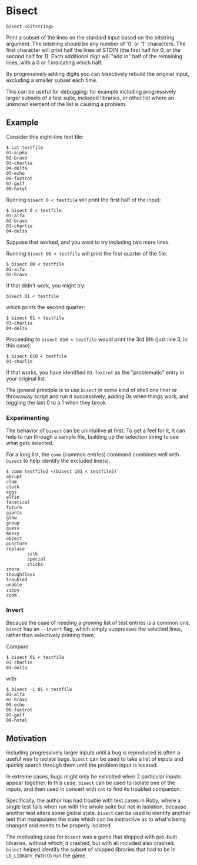 # Bisect

`bisect <bitstring>`

Print a subset of the lines on the stardard input
based on the bitstring argument.  The bitstring should be any
number of '0' or '1' characters.
The first character will print half the lines of STDIN
(the first half for 0, or the second half for 1).  Each additional
digit will "add in" half of the remaining lines, with a 0 or 1 indicating
which half.

By progressively adding digits you can bisectively rebuild the original
input, excluding a smaller subset each time.

This can be useful for debugging: for example including progressively
larger subsets of a test suite, included libraries, or other list
where an unknown element of the list is causing a problem.

## Example

Consider this eight-line text file:
```
$ cat testfile
01-alpha
02-bravo
03-charlie
04-delta
05-echo
06-foxtrot
07-golf
08-hotel
```

Running `bisect 0 < testfile` will print the first half of the input:
```
$ bisect 0 < testfile
01-alfa
02-bravo
03-charlie
04-delta
```

Suppose that worked, and you want to try including two more lines.

Running `bisect 00 < testfile`
will print the first quarter of the file:
```
$ bisect 00 < testfile
01-alfa
02-bravo
```

If that didn't work, you might try:

`bisect 01 < testfile`

which prints the second quarter:

```
$ bisect 01 < testfile
03-charlie
04-delta
```

Proceeding to
`bisect 010 < testfile` would print the 3rd 8th
(just line 3, in this case):
```
$ bisect 010 < testfile
03-charlie
```

If that works, you have identified `03-foxtrot` as the "problematic"
entry in your original list.

The general principle is to use `bisect`
in some kind of shell one liner
or throwaway script
and run it successively,
adding 0s when things work,
and toggling the last 0 to a 1 when they break.

### Experimenting

The behavior of `bisect` can be unintuitive at first.
To get a feel for it,
it can help to run through a sample file,
building up the selection string to see what gets selected.

For a long list, the `comm` (common entries) command combines
well with `bisect` to help identify the excluded line(s).

```
$ comm testfile2 <(bisect 101 < testfile2)`
abrupt
clam
cloth
eggs
elfin
fanatical
future
giants
glow
group
guess
messy
object
puncture
replace
		silk
		special
		sticks
store
thoughtless
troubled
unable
zippy
zoom
```

### Invert

Because the case of
needing a _growing_ list of test entries
is a common one,
`bisect` has an `--invert` flag,
which simply suppresses the selected lines,
rather than selectively printing them.

Compare
```
$ bisect 01 < testfile
03-charlie
04-delta
```

with

```
$ bisect -i 01 < testfile
01-alfa
02-bravo
05-echo
06-foxtrot
07-golf
08-hotel
```

## Motivation

Including progressively larger inputs until a bug is reproduced
is often a useful way to isolate bugs.
`bisect` can be used to take a list of inputs
and quickly search through them until the problem input is located.

In extreme cases, bugs might only be exhibited
when 2 particular inputs appear together.
In this case, `bisect` can be used to isolate one of the inputs,
and then used in concert with `cat` to find its troubled companion.

Specifically, the author has had trouble with test cases in Ruby,
where a single test fails when run with the whole suite but not in isolation,
because another test alters some global state.
`bisect` can be used to identify another test that manipulates the state
which can be instructive as to what's being changed and needs to be properly isolated.

The motivating case for `bisect` was a game that shipped with pre-built libraries,
without which, it crashed, but with all included also crashed. `bisect` helped
identify the subset of shipped libraries
that had to be in `LD_LIBRARY_PATH` to run the game.
